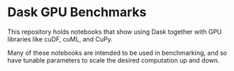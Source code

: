 Dask GPU Benchmarks
===================

This repository holds notebooks that show using Dask together with GPU
libraries like cuDF, cuML, and CuPy.

Many of these notebooks are intended to be used in benchmarking, and so have
tunable parameters to scale the desired computation up and down.
